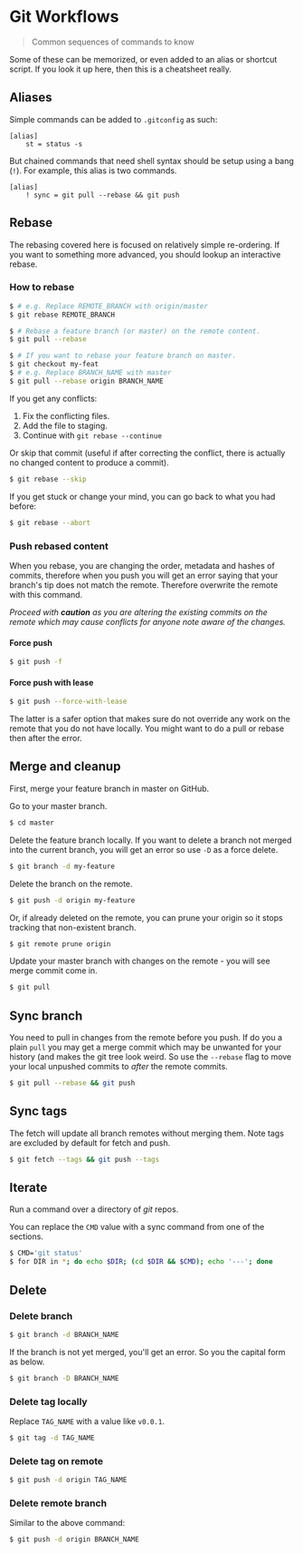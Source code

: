 # Git Workflows
> Common sequences of commands to know

Some of these can be memorized, or even added to an alias or shortcut script. If you look it up here, then this is a cheatsheet really.

## Aliases

Simple commands can be added to `.gitconfig` as such:

```
[alias]
    st = status -s
```

But chained commands that need shell syntax should be setup using a bang (`!`). For example, this alias is two commands.

```
[alias]
    ! sync = git pull --rebase && git push
```

## Rebase

The rebasing covered here is focused on relatively simple re-ordering. If you want to something more advanced, you should lookup an interactive rebase.

### How to rebase

```sh
$ # e.g. Replace REMOTE_BRANCH with origin/master
$ git rebase REMOTE_BRANCH

$ # Rebase a feature branch (or master) on the remote content.
$ git pull --rebase

$ # If you want to rebase your feature branch on master.
$ git checkout my-feat
$ # e.g. Replace BRANCH_NAME with master
$ git pull --rebase origin BRANCH_NAME
```

If you get any conflicts:

1. Fix the conflicting files.
2. Add the file to staging.
3. Continue with `git rebase --continue`

Or skip that commit (useful if after correcting the conflict, there is actually no changed content to produce a commit).

```bash
$ git rebase --skip
```

If you get stuck or change your mind, you can go back to what you had before:

```bash
$ git rebase --abort
```

### Push rebased content

When you rebase, you are changing the order, metadata and hashes of commits, therefore when you push you will get an error saying that your branch's tip does not match the remote. Therefore overwrite the remote with this command.

_Proceed with **caution** as you are altering the existing commits on the remote which may cause conflicts for anyone note aware of the changes._

#### Force push

```sh
$ git push -f
```

#### Force push with lease

```sh
$ git push --force-with-lease
```

The latter is a safer option that makes sure do not override any work on the remote that you do not have locally. You might want to do a pull or rebase then after the error.


## Merge and cleanup

First, merge your feature branch in master on GitHub.

Go to your master branch.

```bash
$ cd master
```

Delete the feature branch locally. If you want to delete a branch not merged into the current branch, you will get an error so use `-D` as a force delete.

```bash
$ git branch -d my-feature
```

Delete the branch on the remote.

```bash
$ git push -d origin my-feature
```

Or, if already deleted on the remote, you can prune your origin so it stops tracking that non-existent branch.

```bash
$ git remote prune origin
```

Update your master branch with changes on the remote - you will see merge commit come in.

```bash
$ git pull
```


## Sync branch

You need to pull in changes from the remote before you push. If do you a plain `pull` you may get a merge commit which may be unwanted for your history (and makes the git tree look weird. So use the `--rebase` flag to move your local unpushed commits to _after_ the remote commits.

```sh
$ git pull --rebase && git push
```

## Sync tags

The fetch will update all branch remotes without merging them. Note tags are excluded by default for fetch and push.

```sh
$ git fetch --tags && git push --tags
```

## Iterate

Run a command over a directory of _git_ repos.

You can replace the `CMD` value with a sync command from one of the sections.

```sh
$ CMD='git status'
$ for DIR in *; do echo $DIR; (cd $DIR && $CMD); echo '---'; done
```

## Delete

### Delete branch

```sh
$ git branch -d BRANCH_NAME
```

If the branch is not yet merged, you'll get an error. So you the capital form as below.

```sh
$ git branch -D BRANCH_NAME
```

### Delete tag locally

Replace `TAG_NAME` with a value like `v0.0.1`.

```sh
$ git tag -d TAG_NAME
```

### Delete tag on remote

```sh
$ git push -d origin TAG_NAME
```

### Delete remote branch

Similar to the above command:

```sh
$ git push -d origin BRANCH_NAME
```
